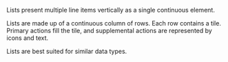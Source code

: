 Lists present multiple line items vertically as a single continuous element.

Lists are made up of a continuous column of rows. Each row contains a tile. Primary actions fill the tile, and supplemental actions are represented by icons and text.

Lists are best suited for similar data types.
